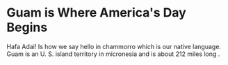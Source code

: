 #      Guam is Where America's Day Begins

  Hafa Adai! Is how we say hello in chammorro which is our native language. Guam is an U. S. island 
  territory in micronesia and is about 212 miles long . 
  
 
  
  
